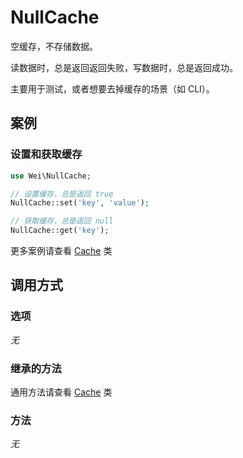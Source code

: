 NullCache
=========

空缓存，不存储数据。

读数据时，总是返回返回失败，写数据时，总是返回成功。

主要用于测试，或者想要去掉缓存的场景（如 CLI）。

案例
----

### 设置和获取缓存

```php
use Wei\NullCache;

// 设置缓存，总是返回 true
NullCache::set('key', 'value');

// 获取缓存，总是返回 null
NullCache::get('key');
```

更多案例请查看 [Cache](cache.md) 类

调用方式
-------

### 选项

*无*

### 继承的方法

通用方法请查看 [Cache](cache.md#通用方法) 类

### 方法

*无*

